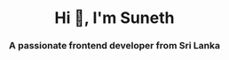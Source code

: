 <h1 align="center">Hi 👋, I'm Suneth</h1>
<h3 align="center">A passionate frontend developer from Sri Lanka</h3>
